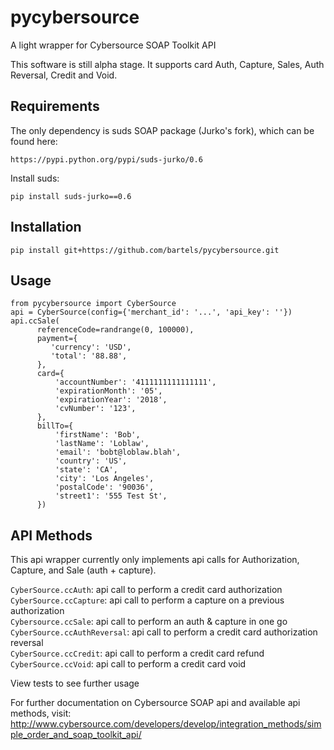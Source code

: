 pycybersource
=============

A light wrapper for Cybersource SOAP Toolkit API

This software is still alpha stage.  It supports card Auth, Capture, Sales, Auth Reversal, Credit and Void.

Requirements
------------
The only dependency is suds SOAP package (Jurko's fork), which can be found here:

    https://pypi.python.org/pypi/suds-jurko/0.6
 
Install suds:

    pip install suds-jurko==0.6
 
 
Installation
------------

    pip install git+https://github.com/bartels/pycybersource.git


Usage
-----
    from pycybersource import CyberSource
    api = CyberSource(config={'merchant_id': '...', 'api_key': ''})
    api.ccSale(
          referenceCode=randrange(0, 100000),
          payment={
             'currency': 'USD',
             'total': '88.88',
          },
          card={
              'accountNumber': '4111111111111111',
              'expirationMonth': '05',
              'expirationYear': '2018',
              'cvNumber': '123',
          },
          billTo={
              'firstName': 'Bob',
              'lastName': 'Loblaw',
              'email': 'bobt@loblaw.blah',
              'country': 'US',
              'state': 'CA',
              'city': 'Los Angeles',
              'postalCode': '90036',
              'street1': '555 Test St',
          })
       
API Methods
-----------

This api wrapper currently only implements api calls for Authorization, Capture, and Sale (auth + capture).

`CyberSource.ccAuth`: api call to perform a credit card authorization  
`CyberSource.ccCapture`:  api call to perform a capture on a previous authorization  
`Cybersource.ccSale`: api call to perform an auth & capture in one go  
`CyberSource.ccAuthReversal`: api call to perform a credit card authorization reversal  
`CyberSource.ccCredit`: api call to perform a credit card refund
`CyberSource.ccVoid`: api call to perform a credit card void

View tests to see further usage

For further documentation on Cybersource SOAP api and available api methods, visit:   http://www.cybersource.com/developers/develop/integration_methods/simple_order_and_soap_toolkit_api/
